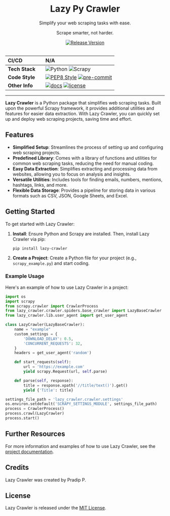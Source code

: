 <div align="center">
    <h1>Lazy Py Crawler</h1>
    <p>Simplify your web scraping tasks with ease.</p>
    <p>Scrape smarter, not harder.</p>
    <a href="https://github.com/pradip-p/lazy-crawler/releases">
        <img src="https://img.shields.io/github/v/release/pradip-p/lazy-crawler?logo=github" alt="Release Version" />
    </a>
</div>

</br>

<!-- prettier-ignore-start -->
<div align="center">

| **CI/CD** | | N/A|
| :--- | :--- | :--- |
| **Tech Stack** | | ![Python](https://img.shields.io/badge/Python-3776AB?style=for-the-badge&logo=python&logoColor=white) ![Scrapy](https://img.shields.io/badge/Scrapy-100000?style=for-the-badge&logo=scrapy&logoColor=white) |
| **Code Style** | | [![PEP8 Style](https://img.shields.io/badge/code%20style-pep8-blue)](https://www.python.org/dev/peps/pep-0008/) [![pre-commit](https://img.shields.io/badge/pre--commit-enabled-brightgreen?logo=pre-commit&logoColor=white)](https://pre-commit.com) |
| **Other Info** | | [![docs](https://img.shields.io/badge/docs-available-brightgreen)](https://pradip-p.github.io/lazy-crawler/) [![license](https://img.shields.io/github/license/pradip-p/lazy-crawler.svg)](https://github.com/pradip-p/lazy-crawler/blob/main/LICENSE.md) |

</div>

---

<!-- markdownlint-restore -->
<!-- prettier-ignore-end -->

**Lazy Crawler** is a Python package that simplifies web scraping tasks. Built upon the powerful Scrapy framework, it provides additional utilities and features for easier data extraction. With Lazy Crawler, you can quickly set up and deploy web scraping projects, saving time and effort.

## Features

- **Simplified Setup**: Streamlines the process of setting up and configuring web scraping projects.
- **Predefined Library**: Comes with a library of functions and utilities for common web scraping tasks, reducing the need for manual coding.
- **Easy Data Extraction**: Simplifies extracting and processing data from websites, allowing you to focus on analysis and insights.
- **Versatile Utilities**: Includes tools for finding emails, numbers, mentions, hashtags, links, and more.
- **Flexible Data Storage**: Provides a pipeline for storing data in various formats such as CSV, JSON, Google Sheets, and Excel.

## Getting Started

To get started with Lazy Crawler:

1. **Install**: Ensure Python and Scrapy are installed. Then, install Lazy Crawler via pip:
   ```
   pip install lazy-crawler
   ```
2. **Create a Project**: Create a Python file for your project (e.g., `scrapy_example.py`) and start coding.

### Example Usage

Here's an example of how to use Lazy Crawler in a project:

```python
import os
import scrapy
from scrapy.crawler import CrawlerProcess
from lazy_crawler.crawler.spiders.base_crawler import LazyBaseCrawler
from lazy_crawler.lib.user_agent import get_user_agent

class LazyCrawler(LazyBaseCrawler):
    name = "example"
    custom_settings = {
        'DOWNLOAD_DELAY': 0.5,
        'CONCURRENT_REQUESTS': 32,
    }
    headers = get_user_agent('random')

    def start_requests(self):
        url = 'https://example.com'
        yield scrapy.Request(url, self.parse)

    def parse(self, response):
        title = response.xpath('//title/text()').get()
        yield {'Title': title}

settings_file_path = 'lazy_crawler.crawler.settings'
os.environ.setdefault('SCRAPY_SETTINGS_MODULE', settings_file_path)
process = CrawlerProcess()
process.crawl(LazyCrawler)
process.start()
```

## Further Resources

For more information and examples of how to use Lazy Crawler, see the [project documentation](https://pradip-p.github.io/lazy-crawler/).

## Credits

Lazy Crawler was created by Pradip P.

## License

Lazy Crawler is released under the [MIT License](https://github.com/pradip-p/lazy-crawler/blob/main/LICENSE.md).